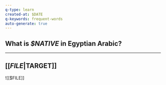 ```yaml
---
q-type: learn
created-at: $DATE
q-keywords: frequent-words
auto-generate: true
---
```


## **What is *$NATIVE* in Egyptian Arabic?**

 
---

## [[$FILE|$TARGET]]

![[$FILE]]